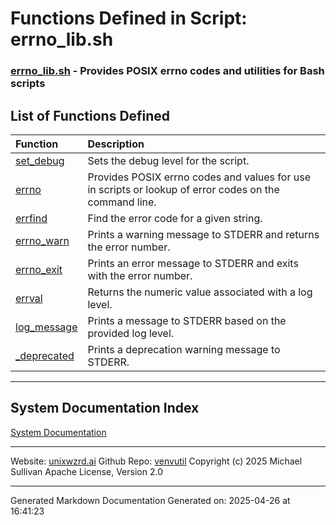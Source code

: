 # Functions Defined in Script: errno_lib.sh

### [errno_lib.sh](/docs/shdoc/bin/shinclude/scripts/errno_lib.sh.md) - Provides POSIX errno codes and utilities for Bash scripts

## List of Functions Defined

| Function | Description |
|:--|:--|
| [set_debug](functions/set_debug.md) | Sets the debug level for the script. |
| [errno](functions/errno.md) | Provides POSIX errno codes and values for use in scripts or lookup of error codes on the command line. |
| [errfind](functions/errfind.md) | Find the error code for a given string. |
| [errno_warn](functions/errno_warn.md) | Prints a warning message to STDERR and returns the error number. |
| [errno_exit](functions/errno_exit.md) | Prints an error message to STDERR and exits with the error number. |
| [errval](functions/errval.md) | Returns the numeric value associated with a log level. |
| [log_message](functions/log_message.md) | Prints a message to STDERR based on the provided log level. |
| [_deprecated](functions/_deprecated.md) | Prints a deprecation warning message to STDERR. |

---

## System Documentation Index

[System Documentation](/README.md)

---

Website: [unixwzrd.ai](https://unixwzrd.ai)
Github Repo: [venvutil](https://github.com/unixwzrd/venvutil)
Copyright (c) 2025 Michael Sullivan
Apache License, Version 2.0

---

Generated Markdown Documentation
Generated on: 2025-04-26 at 16:41:23
